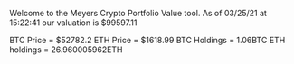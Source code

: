 Welcome to the Meyers Crypto Portfolio Value tool. 
As of 03/25/21 at 15:22:41 our valuation is $99597.11 

BTC Price = $52782.2
 ETH Price = $1618.99
BTC Holdings = 1.06BTC
 ETH holdings = 26.960005962ETH 
